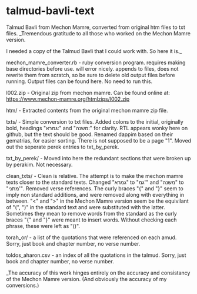 # talmud-bavli-text

Talmud Bavli from Mechon Mamre, converted from original htm files to txt files.
_Tremendous gratitude to all those who worked on the Mechon Mamre version. 

I needed a copy of the Talmud Bavli that I could work with. So here it is._

mechon_mamre_converter.rb - ruby conversion program. requires making base directories before use. will error nicely. appends to files, does not rewrite them from scratch, so be sure to delete old output files before running. Output files can be found here. No need to run this.

l002.zip - Original zip from mechon mamre. Can be found online at: https://www.mechon-mamre.org/htmlzips/l002.zip

htm/ - Extracted contents from the original mechon mamre zip file.

txts/ - Simple conversion to txt files. Added colons to the initial, originally bold, headings "גמרא:" and "משנה:" for clarity. RTL appears wonky here on github, but the text should be good. Renamed dappim based on their gematrias, for easier sorting. There is not supposed to be a page "1". Moved out the seperate perek entries to txt_by_perek.

txt_by_perek/ - Moved into here the redundant sections that were broken up by perakim. Not necessary.

clean_txts/ - Clean is relative. The attempt is to make the mechon mamre texts closer to the standard texts. Changed "גמרא" to "גמ'" and "משנה" to "מתני'". Removed verse references. The curly braces "{" and "}" seem to imply non standard additions, and were removed along with everything in between. "<" and ">" in the Mechon Mamre version seem be the equivilant of "(", ")" in the standard text and were substituted with the latter. Sometimes they mean to remove words from the standard as the curly braces "{" and "}" were meant to insert words. Without checking each phrase, these were left as "()".

torah_or/ - a list of the quotations that were referenced on each amud. Sorry, just book and chapter number, no verse number.

toldos_aharon.csv - an index of all the quotations in the talmud. Sorry, just book and chapter number, no verse number.

_The accuracy of this work hinges entirely on the accuracy and consistancy of the Mechon Mamre version. (And obviously the accuracy of my conversions.)

